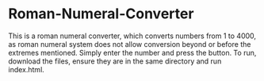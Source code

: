 # Roman-Numeral-Converter
This is a roman numeral converter, which converts numbers from 1 to 4000, as roman numeral system does not allow conversion beyond or before the extremes mentioned. Simply enter the number and press the button. To run, download the files, ensure they are in the same directory and run index.html.
